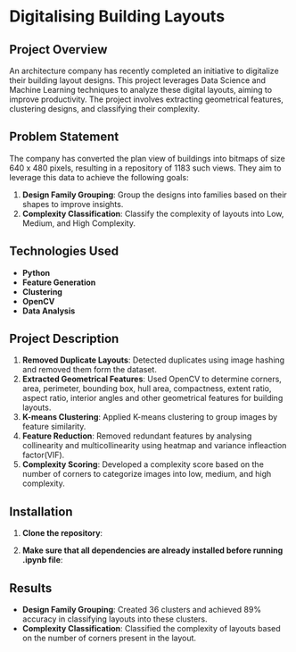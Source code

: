 
# Digitalising Building Layouts

## Project Overview

An architecture company has recently completed an initiative to digitalize their building layout designs. This project leverages Data Science and Machine Learning techniques to analyze these digital layouts, aiming to improve productivity. The project involves extracting geometrical features, clustering designs, and classifying their complexity.

## Problem Statement

The company has converted the plan view of buildings into bitmaps of size 640 x 480 pixels, resulting in a repository of 1183 such views. They aim to leverage this data to achieve the following goals:

1. **Design Family Grouping**: Group the designs into families based on their shapes to improve insights.
2. **Complexity Classification**: Classify the complexity of layouts into Low, Medium, and High Complexity.

## Technologies Used

- **Python**
- **Feature Generation**
- **Clustering**
- **OpenCV**
- **Data Analysis**

## Project Description

1. **Removed Duplicate Layouts**: Detected duplicates using image hashing and removed them form the dataset.
2. **Extracted Geometrical Features**: Used OpenCV to determine corners, area, perimeter, bounding box, hull area, compactness, extent ratio, aspect ratio, interior angles and other geometrical features for 
 building layouts.
3. **K-means Clustering**: Applied K-means clustering to group images by feature similarity.
4. **Feature Reduction**: Removed redundant features by analysing collinearity and multicollinearity using heatmap and variance infleaction factor(VIF).
5. **Complexity Scoring**: Developed a complexity score based on the number of corners to categorize images into low, medium, and high complexity.

## Installation

1. **Clone the repository**:

2. **Make sure that all dependencies are already installed before running .ipynb file**:


## Results

- **Design Family Grouping**: Created 36 clusters and achieved 89% accuracy in classifying layouts into these clusters.
- **Complexity Classification**: Classified the complexity of layouts based on the number of corners present in the layout.
